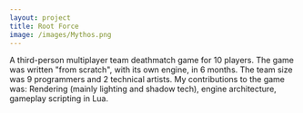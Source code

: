 ```yaml
---
layout: project
title: Root Force
image: /images/Mythos.png
---
```


A third-person multiplayer team deathmatch game for 10 players. The game was written "from scratch", with its own engine, in 6 months. The team size was 9 programmers and 2 technical artists. My contributions to the game was: Rendering (mainly lighting and shadow tech), engine architecture, gameplay scripting in Lua.